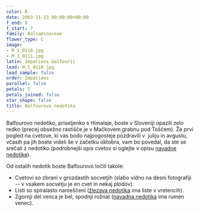 ```yaml
---
color: R
date: 2003-11-23 00:00:00+00:00
f_end: 8
f_start: 7
family: Balsaminaceae
flower_type: C
image:
- M_1_0110.jpg
- M_1_0111.jpg
latin: Impatiens balfourii
lead: M_1_0110.jpg
lead_sample: false
order: Impatiens
parallel: false
petals: 5
petals_joined: false
star_shape: false
title: Balfourova nedotika
---
```

Balfourovo nedotiko, priseljenko s Himalaje, boste v Sloveniji opazili zelo redko (precej obsežno rastišče je v Mačkovem grabnu pod Toščem). Že prvi pogled na cvetove, ki vas bodo najpogosteje pozdravili v  juliju in avgustu, včasih pa jih boste videli še v začetku oktobra, vam bo povedal, da ste se srečali z nedotiko (podrobnejši opis cvetov si oglejte v opisu [navadne nedotike](../impatiensnolitangere)).

Od ostalih nedotik boste Balfourovo ločili takole:

-   Cvetovi so zbrani v grozdastih socvetjih (slabo vidno na desni fotografiji -- v vsakem socvetju je en cvet in nekaj plodov).
-   Listi so spiralasto nameščeni ([žlezava nedotika](../impatiensglandulifera) ima liste v vretencih).
-   Zgornji del venca je bel, spodnji rožnat ([navadna nedotika](../impatiensnolitangere) ima rumen venec).
